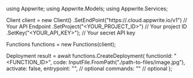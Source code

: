 using Appwrite;
using Appwrite.Models;
using Appwrite.Services;

Client client = new Client()
    .SetEndPoint("https://<REGION>.cloud.appwrite.io/v1") // Your API Endpoint
    .SetProject("<YOUR_PROJECT_ID>") // Your project ID
    .SetKey("<YOUR_API_KEY>"); // Your secret API key

Functions functions = new Functions(client);

Deployment result = await functions.CreateDeployment(
    functionId: "<FUNCTION_ID>",
    code: InputFile.FromPath("./path-to-files/image.jpg"),
    activate: false,
    entrypoint: "<ENTRYPOINT>", // optional
    commands: "<COMMANDS>" // optional
);